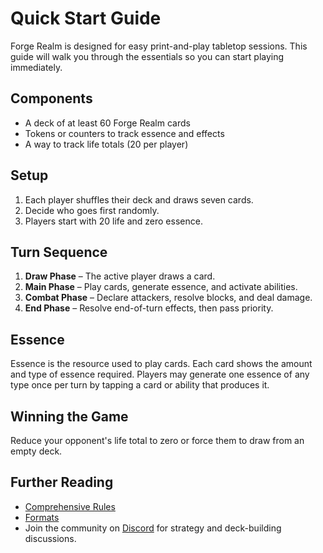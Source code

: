 # Quick Start Guide

Forge Realm is designed for easy print-and-play tabletop sessions. This guide will walk you through the essentials so you can start playing immediately.

## Components
- A deck of at least 60 Forge Realm cards
- Tokens or counters to track essence and effects
- A way to track life totals (20 per player)

## Setup
1. Each player shuffles their deck and draws seven cards.
2. Decide who goes first randomly.
3. Players start with 20 life and zero essence.

## Turn Sequence
1. **Draw Phase** – The active player draws a card.
2. **Main Phase** – Play cards, generate essence, and activate abilities.
3. **Combat Phase** – Declare attackers, resolve blocks, and deal damage.
4. **End Phase** – Resolve end-of-turn effects, then pass priority.

## Essence
Essence is the resource used to play cards. Each card shows the amount and type of essence required. Players may generate one essence of any type once per turn by tapping a card or ability that produces it.

## Winning the Game
Reduce your opponent's life total to zero or force them to draw from an empty deck.

## Further Reading
- [Comprehensive Rules](comprehensive-rules.md)
- [Formats](formats.md)
- Join the community on [Discord](https://discord.gg/KQTY8DfY) for strategy and deck-building discussions.
